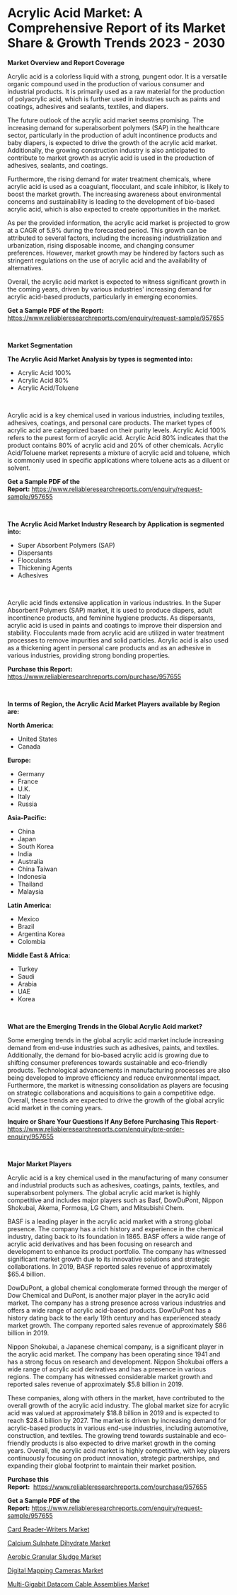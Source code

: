 <p><h1>Acrylic Acid Market: A Comprehensive Report of its Market Share & Growth Trends 2023 - 2030</h1></p><p><strong>Market Overview and Report Coverage</strong></p>
<p><p>Acrylic acid is a colorless liquid with a strong, pungent odor. It is a versatile organic compound used in the production of various consumer and industrial products. It is primarily used as a raw material for the production of polyacrylic acid, which is further used in industries such as paints and coatings, adhesives and sealants, textiles, and diapers.</p><p>The future outlook of the acrylic acid market seems promising. The increasing demand for superabsorbent polymers (SAP) in the healthcare sector, particularly in the production of adult incontinence products and baby diapers, is expected to drive the growth of the acrylic acid market. Additionally, the growing construction industry is also anticipated to contribute to market growth as acrylic acid is used in the production of adhesives, sealants, and coatings.</p><p>Furthermore, the rising demand for water treatment chemicals, where acrylic acid is used as a coagulant, flocculant, and scale inhibitor, is likely to boost the market growth. The increasing awareness about environmental concerns and sustainability is leading to the development of bio-based acrylic acid, which is also expected to create opportunities in the market.</p><p>As per the provided information, the acrylic acid market is projected to grow at a CAGR of 5.9% during the forecasted period. This growth can be attributed to several factors, including the increasing industrialization and urbanization, rising disposable income, and changing consumer preferences. However, market growth may be hindered by factors such as stringent regulations on the use of acrylic acid and the availability of alternatives.</p><p>Overall, the acrylic acid market is expected to witness significant growth in the coming years, driven by various industries' increasing demand for acrylic acid-based products, particularly in emerging economies.</p></p>
<p><strong>Get a Sample PDF of the Report:</strong> <a href="https://www.reliableresearchreports.com/enquiry/request-sample/957655">https://www.reliableresearchreports.com/enquiry/request-sample/957655</a></p>
<p>&nbsp;</p>
<p><strong>Market Segmentation</strong></p>
<p><strong>The Acrylic Acid Market Analysis by types is segmented into:</strong></p>
<p><ul><li>Acrylic Acid 100%</li><li>Acrylic Acid 80%</li><li>Acrylic Acid/Toluene</li></ul></p>
<p>&nbsp;</p>
<p><p>Acrylic acid is a key chemical used in various industries, including textiles, adhesives, coatings, and personal care products. The market types of acrylic acid are categorized based on their purity levels. Acrylic Acid 100% refers to the purest form of acrylic acid. Acrylic Acid 80% indicates that the product contains 80% of acrylic acid and 20% of other chemicals. Acrylic Acid/Toluene market represents a mixture of acrylic acid and toluene, which is commonly used in specific applications where toluene acts as a diluent or solvent.</p></p>
<p><strong>Get a Sample PDF of the Report:</strong>&nbsp;<a href="https://www.reliableresearchreports.com/enquiry/request-sample/957655">https://www.reliableresearchreports.com/enquiry/request-sample/957655</a></p>
<p>&nbsp;</p>
<p><strong>The Acrylic Acid Market Industry Research by Application is segmented into:</strong></p>
<p><ul><li>Super Absorbent Polymers (SAP)</li><li>Dispersants</li><li>Flocculants</li><li>Thickening Agents</li><li>Adhesives</li></ul></p>
<p>&nbsp;</p>
<p><p>Acrylic acid finds extensive application in various industries. In the Super Absorbent Polymers (SAP) market, it is used to produce diapers, adult incontinence products, and feminine hygiene products. As dispersants, acrylic acid is used in paints and coatings to improve their dispersion and stability. Flocculants made from acrylic acid are utilized in water treatment processes to remove impurities and solid particles. Acrylic acid is also used as a thickening agent in personal care products and as an adhesive in various industries, providing strong bonding properties.</p></p>
<p><strong>Purchase this Report:</strong>&nbsp; <a href="https://www.reliableresearchreports.com/purchase/957655">https://www.reliableresearchreports.com/purchase/957655</a></p>
<p>&nbsp;</p>
<p><strong>In terms of Region, the Acrylic Acid Market Players available by Region are:</strong></p>
<p>
    <p> <strong> North America: </strong>
        <ul>
            <li>United States</li>
            <li>Canada</li>
        </ul>
        </p> 
    <p> <strong> Europe: </strong>
        <ul>
            <li>Germany</li>
            <li>France</li>
            <li>U.K.</li>
            <li>Italy</li>
            <li>Russia</li>
        </ul>
        </p> 
    <p> <strong> Asia-Pacific: </strong>
        <ul>
            <li>China</li>
            <li>Japan</li>
            <li>South Korea</li>
            <li>India</li>
            <li>Australia</li>
            <li>China Taiwan</li>
            <li>Indonesia</li>
            <li>Thailand</li>
            <li>Malaysia</li>
        </ul>
        </p> 
    <p> <strong> Latin America: </strong>
        <ul>
            <li>Mexico</li>
            <li>Brazil</li>
            <li>Argentina Korea</li>
            <li>Colombia</li>
        </ul>
        </p> 
    <p> <strong> Middle East & Africa: </strong>
        <ul>
            <li>Turkey</li>
            <li>Saudi</li>
            <li>Arabia</li>
            <li>UAE</li>
            <li>Korea</li>
        </ul>
    </p>
    </p>
<p>&nbsp;</p>
<p><strong>What are the Emerging Trends in the Global Acrylic Acid market?</strong></p>
<p><p>Some emerging trends in the global acrylic acid market include increasing demand from end-use industries such as adhesives, paints, and textiles. Additionally, the demand for bio-based acrylic acid is growing due to shifting consumer preferences towards sustainable and eco-friendly products. Technological advancements in manufacturing processes are also being developed to improve efficiency and reduce environmental impact. Furthermore, the market is witnessing consolidation as players are focusing on strategic collaborations and acquisitions to gain a competitive edge. Overall, these trends are expected to drive the growth of the global acrylic acid market in the coming years.</p></p>
<p><strong>Inquire or Share Your Questions If Any Before Purchasing This Report</strong>- <a href="https://www.reliableresearchreports.com/enquiry/pre-order-enquiry/957655">https://www.reliableresearchreports.com/enquiry/pre-order-enquiry/957655</a></p>
<p>&nbsp;</p>
<p><strong>Major Market Players</strong></p>
<p><p>Acrylic acid is a key chemical used in the manufacturing of many consumer and industrial products such as adhesives, coatings, paints, textiles, and superabsorbent polymers. The global acrylic acid market is highly competitive and includes major players such as Basf, DowDuPont, Nippon Shokubai, Akema, Formosa, LG Chem, and Mitsubishi Chem.</p><p>BASF is a leading player in the acrylic acid market with a strong global presence. The company has a rich history and experience in the chemical industry, dating back to its foundation in 1865. BASF offers a wide range of acrylic acid derivatives and has been focusing on research and development to enhance its product portfolio. The company has witnessed significant market growth due to its innovative solutions and strategic collaborations. In 2019, BASF reported sales revenue of approximately $65.4 billion.</p><p>DowDuPont, a global chemical conglomerate formed through the merger of Dow Chemical and DuPont, is another major player in the acrylic acid market. The company has a strong presence across various industries and offers a wide range of acrylic acid-based products. DowDuPont has a history dating back to the early 19th century and has experienced steady market growth. The company reported sales revenue of approximately $86 billion in 2019.</p><p>Nippon Shokubai, a Japanese chemical company, is a significant player in the acrylic acid market. The company has been operating since 1941 and has a strong focus on research and development. Nippon Shokubai offers a wide range of acrylic acid derivatives and has a presence in various regions. The company has witnessed considerable market growth and reported sales revenue of approximately $5.8 billion in 2019. </p><p>These companies, along with others in the market, have contributed to the overall growth of the acrylic acid industry. The global market size for acrylic acid was valued at approximately $18.8 billion in 2019 and is expected to reach $28.4 billion by 2027. The market is driven by increasing demand for acrylic-based products in various end-use industries, including automotive, construction, and textiles. The growing trend towards sustainable and eco-friendly products is also expected to drive market growth in the coming years. Overall, the acrylic acid market is highly competitive, with key players continuously focusing on product innovation, strategic partnerships, and expanding their global footprint to maintain their market position.</p></p>
<p><strong>Purchase this Report:</strong>&nbsp;&nbsp;<a href="https://www.reliableresearchreports.com/purchase/957655">https://www.reliableresearchreports.com/purchase/957655</a></p>
<p></p>
<p><strong>Get a Sample PDF of the Report:</strong>&nbsp;<a href="https://www.reliableresearchreports.com/enquiry/request-sample/957655">https://www.reliableresearchreports.com/enquiry/request-sample/957655</a></p>
<p><p><a href="https://medium.com/@royalhoeger626/card-reader-writers-market-furnishes-information-on-market-share-market-trends-and-market-growth-ce65ea70ac31">Card Reader-Writers Market</a></p><p><a href="https://github.com/YashRP12/Market-Research-Report-List-1/blob/main/calcium-sulphate-dihydrate-market.md">Calcium Sulphate Dihydrate Market</a></p><p><a href="https://github.com/Chiragrp24/Market-Research-Report-List-1/blob/main/aerobic-granular-sludge-market.md">Aerobic Granular Sludge Market</a></p><p><a href="https://medium.com/@snehareportprime/digital-mapping-cameras-market-research-report-its-history-and-forecast-2023-to-2030-4ae51491b56c">Digital Mapping Cameras Market</a></p><p><a href="https://medium.com/@birdielynch645/multi-gigabit-datacom-cable-assemblies-market-furnishes-information-on-market-share-market-trends-03ec9614122c">Multi-Gigabit Datacom Cable Assemblies Market</a></p></p>